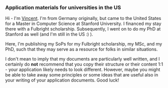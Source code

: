 ### Application materials for universities in the US
Hi - I'm [Vincent](vsitzmann.github.io). I'm from Germany originally, but came to the United States for a Master in Computer Science at Stanford University. I financed my stay there with a Fulbright scholarship. Subsequently, I went on to do my PhD at Stanford as well (and I'm still in the US :) ).

Here, I'm publishing my SoPs for my Fulbright scholarship, my MSc, and my PhD, such that they may serve as a resource for folks in similar situations.

I don't mean to imply that my documents are particularly well written, and I certainly do **not** recommend that you copy their structure or their content 1:1 - your application likely needs to look different. However, maybe you might be able to take away some principles or some ideas that are useful also in your writing of your application documents. Good luck!
